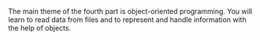 The main theme of the fourth part is object-oriented programming. You will learn to read data from files and to represent and handle information with the help of objects.
